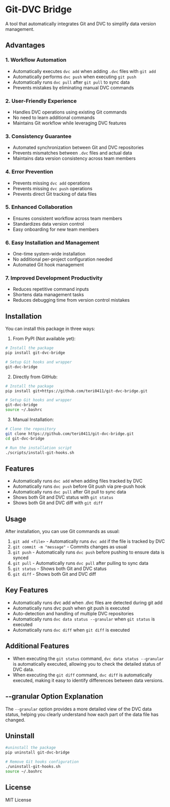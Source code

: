 # Git-DVC Bridge

A tool that automatically integrates Git and DVC to simplify data version management.

## Advantages

### 1. Workflow Automation
- Automatically executes `dvc add` when adding `.dvc` files with `git add`
- Automatically performs `dvc push` when executing `git push`
- Automatically runs `dvc pull` after `git pull` to sync data
- Prevents mistakes by eliminating manual DVC commands

### 2. User-Friendly Experience
- Handles DVC operations using existing Git commands
- No need to learn additional commands
- Maintains Git workflow while leveraging DVC features

### 3. Consistency Guarantee
- Automated synchronization between Git and DVC repositories
- Prevents mismatches between `.dvc` files and actual data
- Maintains data version consistency across team members

### 4. Error Prevention
- Prevents missing `dvc add` operations
- Prevents missing `dvc push` operations
- Prevents direct Git tracking of data files

### 5. Enhanced Collaboration
- Ensures consistent workflow across team members
- Standardizes data version control
- Easy onboarding for new team members

### 6. Easy Installation and Management
- One-time system-wide installation
- No additional per-project configuration needed
- Automated Git hook management

### 7. Improved Development Productivity
- Reduces repetitive command inputs
- Shortens data management tasks
- Reduces debugging time from version control mistakes

## Installation

You can install this package in three ways:

1. From PyPI (Not available yet):
```bash
# Install the package
pip install git-dvc-bridge

# Setup Git hooks and wrapper
git-dvc-bridge
```

2. Directly from GitHub:
```bash
# Install the package
pip install git+https://github.com/teri0411/git-dvc-bridge.git

# Setup Git hooks and wrapper
git-dvc-bridge
source ~/.bashrc
```

3. Manual Installation:
```bash
# Clone the repository
git clone https://github.com/teri0411/git-dvc-bridge.git
cd git-dvc-bridge

# Run the installation script
./scripts/install-git-hooks.sh
```

## Features

- Automatically runs `dvc add` when adding files tracked by DVC
- Automatically runs `dvc push` before Git push via pre-push hook
- Automatically runs `dvc pull` after Git pull to sync data
- Shows both Git and DVC status with `git status`
- Shows both Git and DVC diff with `git diff`

## Usage

After installation, you can use Git commands as usual:

1. `git add <file>` - Automatically runs `dvc add` if the file is tracked by DVC
2. `git commit -m "message"` - Commits changes as usual
3. `git push` - Automatically runs `dvc push` before pushing to ensure data is synced
4. `git pull` - Automatically runs `dvc pull` after pulling to sync data
5. `git status` - Shows both Git and DVC status
6. `git diff` - Shows both Git and DVC diff

## Key Features

- Automatically runs dvc add when .dvc files are detected during git add
- Automatically runs dvc push when git push is executed
- Auto-detection and handling of multiple DVC repositories
- Automatically runs `dvc data status --granular` when `git status` is executed
- Automatically runs `dvc diff` when `git diff` is executed

## Additional Features

- When executing the `git status` command, `dvc data status --granular` is automatically executed, allowing you to check the detailed status of DVC data.
- When executing the `git diff` command, `dvc diff` is automatically executed, making it easy to identify differences between data versions.

## --granular Option Explanation

The `--granular` option provides a more detailed view of the DVC data status, helping you clearly understand how each part of the data file has changed.

## Uninstall

```bash
#uninstall the package
pip uninstall git-dvc-bridge

# Remove Git hooks configuration
./uninstall-git-hooks.sh
source ~/.bashrc
```

## License

MIT License
